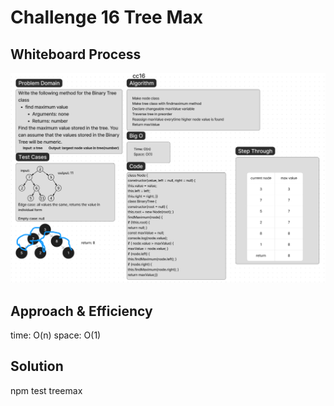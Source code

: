 # Challenge 16 Tree Max

## Whiteboard Process

![whiteboard image](/javascript/trees/treemax/cc16wb.png)

## Approach & Efficiency

time: O(n)
space: O(1)

## Solution

npm test treemax
